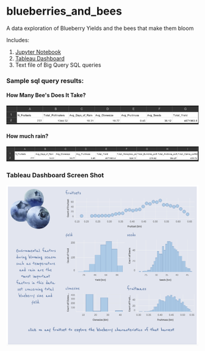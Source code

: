 # blueberries_and_bees
 A data exploration of Blueberry Yields and the bees that make them bloom

Includes:
1. [Jupyter Notebook](https://github.com/slaing77/blueberries_and_bees/blob/97c1972ff63a418699bd97514ab82a6cf84e54c3/Blueberries%20&%20Bees%20.ipynb)
3. [Tableau Dashboard](https://public.tableau.com/views/BlueberriesBees/BlueberryHarvest?:language=en-US&:display_count=n&:origin=viz_share_link)
3. Text file of Big Query SQL queries
### Sample sql query results:
#### How Many Bee's Does It Take?

![](/docs/sql_query_2.png)

#### How much rain?
![](/docs/sql_query_1.png)


### Tableau Dashboard Screen Shot
![](/docs/blueberry_harvest.png)
